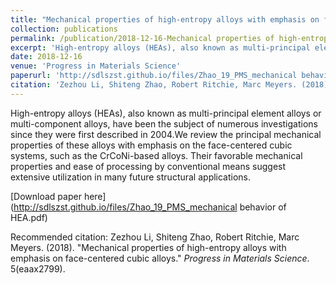 ```yaml
---
title: "Mechanical properties of high-entropy alloys with emphasis on face-centered cubic alloys"
collection: publications
permalink: /publication/2018-12-16-Mechanical properties of high-entropy alloys with emphasis on face-centered cubic alloys
excerpt: 'High-entropy alloys (HEAs), also known as multi-principal element alloys or multi-component alloys, have been the subject of numerous investigations since they were first described in 2004.We review the principal mechanical properties of these alloys with emphasis on the face-centered cubic systems, such as the CrCoNi-based alloys. Their favorable mechanical properties and ease of processing by conventional means suggest extensive utilization in many future structural applications.'
date: 2018-12-16
venue: 'Progress in Materials Science'
paperurl: 'http://sdlszst.github.io/files/Zhao_19_PMS_mechanical behavior of HEA.pdf'
citation: 'Zezhou Li, Shiteng Zhao, Robert Ritchie, Marc Meyers. (2018). &quot;Mechanical properties of high-entropy alloys with emphasis on face-centered cubic alloys.&quot; <i>Progress in Materials Science</i>. 5(eaax2799).'
---
```

High-entropy alloys (HEAs), also known as multi-principal element alloys or multi-component alloys, have been the subject of numerous investigations since they were first described in 2004.We review the principal mechanical properties of these alloys with emphasis on the face-centered cubic systems, such as the CrCoNi-based alloys. Their favorable mechanical properties and ease of processing by conventional means suggest extensive utilization in many future structural applications.

[Download paper here](http://sdlszst.github.io/files/Zhao_19_PMS_mechanical behavior of HEA.pdf)

Recommended citation: Zezhou Li, Shiteng Zhao, Robert Ritchie, Marc Meyers. (2018). "Mechanical properties of high-entropy alloys with emphasis on face-centered cubic alloys." <i>Progress in Materials Science</i>. 5(eaax2799).